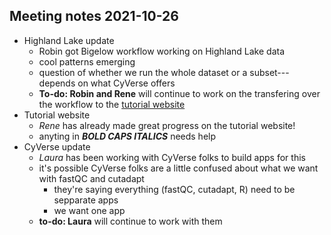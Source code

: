 ## Meeting notes 2021-10-26

- Highland Lake update
    - Robin got Bigelow workflow working on Highland Lake data
    - cool patterns emerging
    - question of whether we run the whole dataset or a subset---depends on what CyVerse offers
    - **To-do: Robin and Rene** will continue to work on the transfering over the workflow to the [tutorial website](https://maine-edna.github.io//Tutorial/)
- Tutorial website
    - *Rene* has already made great progress on the tutorial website!
    - anyting in ***BOLD CAPS ITALICS*** needs help
- CyVerse update
    - *Laura* has been working with CyVerse folks to build apps for this
    - it's possible CyVerse folks are a little confused about what we want with fastQC and cutadapt
        - they're saying everything (fastQC, cutadapt, R) need to be sepparate apps
        - we want one app
    - **to-do: Laura** will continue to work with them
